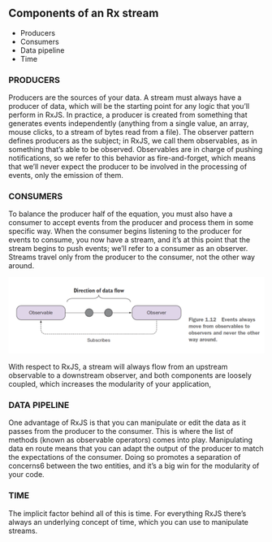 ## Components of an Rx stream

- Producers
- Consumers
- Data pipeline
- Time

### PRODUCERS

Producers are the sources of your data. A stream must always have a producer of data,
which will be the starting point for any logic that you’ll perform in RxJS. In practice, a
producer is created from something that generates events independently (anything
from a single value, an array, mouse clicks, to a stream of bytes read from a file). The
observer pattern defines producers as the subject; in RxJS, we call them observables, as in
something that’s able to be observed.
Observables are in charge of pushing notifications, so we refer to this behavior as
fire-and-forget, which means that we’ll never expect the producer to be involved in
the processing of events, only the emission of them.

### CONSUMERS

To balance the producer half of the equation, you must also have a consumer to
accept events from the producer and process them in some specific way. When the
consumer begins listening to the producer for events to consume, you now have a
stream, and it’s at this point that the stream begins to push events; we’ll refer to a consumer
as an observer.
Streams travel only from the producer to the consumer, not the other way around.

<img src="./img/AcroRd32_2018-10-07_07-52-47.png">

With respect to RxJS, a stream will always flow from an upstream observable to a downstream
observer, and both components are loosely coupled, which increases the modularity
of your application,

### DATA PIPELINE

One advantage of RxJS is that you can manipulate or edit the data as it passes from the
producer to the consumer. This is where the list of methods (known as observable
operators) comes into play. Manipulating data en route means that you can adapt the
output of the producer to match the expectations of the consumer. Doing so promotes
a separation of concerns6 between the two entities, and it’s a big win for the modularity
of your code.

### TIME
The implicit factor behind all of this is time. For everything RxJS there’s always an
underlying concept of time, which you can use to manipulate streams.